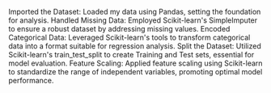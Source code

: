 Imported the Dataset: Loaded my data using Pandas, setting the foundation for analysis.
Handled Missing Data: Employed Scikit-learn's SimpleImputer to ensure a robust dataset by addressing missing values.
Encoded Categorical Data: Leveraged Scikit-learn's tools to transform categorical data into a format suitable for regression analysis.
Split the Dataset: Utilized Scikit-learn's train_test_split to create Training and Test sets, essential for model evaluation.
Feature Scaling: Applied feature scaling using Scikit-learn to standardize the range of independent variables, promoting optimal model performance.
